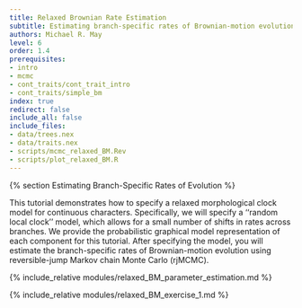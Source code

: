 ```yaml
---
title: Relaxed Brownian Rate Estimation
subtitle: Estimating branch-specific rates of Brownian-motion evolution
authors: Michael R. May
level: 6
order: 1.4
prerequisites:
- intro
- mcmc
- cont_traits/cont_trait_intro
- cont_traits/simple_bm
index: true
redirect: false
include_all: false
include_files:
- data/trees.nex
- data/traits.nex
- scripts/mcmc_relaxed_BM.Rev
- scripts/plot_relaxed_BM.R
---
```


{% section Estimating Branch-Specific Rates of Evolution %}

This tutorial demonstrates how to specify a relaxed morphological clock model for continuous characters. Specifically, we will specify a ‘‘random local clock’’ model, which allows for a small number of shifts in rates across branches. We provide the probabilistic graphical model representation of each component for this tutorial. After specifying the model, you will estimate the branch-specific rates of Brownian-motion evolution using reversible-jump Markov chain Monte Carlo (rjMCMC).

{% include_relative modules/relaxed_BM_parameter_estimation.md %}

{% include_relative modules/relaxed_BM_exercise_1.md %}
